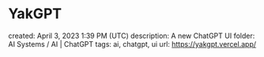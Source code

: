 # YakGPT

created: April 3, 2023 1:39 PM (UTC)
description: A new ChatGPT UI
folder: AI Systems / AI | ChatGPT
tags: ai, chatgpt, ui
url: https://yakgpt.vercel.app/